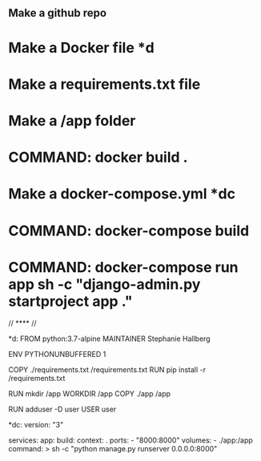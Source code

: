 ## Make a github repo
# Make a Docker file *d
# Make a requirements.txt file
# Make a /app folder
# COMMAND: docker build .

# Make a docker-compose.yml *dc
# COMMAND: docker-compose build

# COMMAND: docker-compose run app sh -c "django-admin.py startproject app ."

// **** //

*d:
FROM python:3.7-alpine
MAINTAINER Stephanie Hallberg

ENV PYTHONUNBUFFERED 1

COPY ./requirements.txt /requirements.txt
RUN pip install -r /requirements.txt

RUN mkdir /app
WORKDIR /app
COPY ./app /app

RUN adduser -D user
USER user

*dc: 
version: "3"

services:
  app:
    build:
      context: .
    ports:
      - "8000:8000"
    volumes:
      - ./app:/app
    command: >
      sh -c "python manage.py runserver 0.0.0.0:8000"
